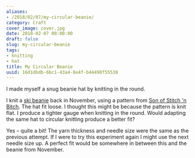 ```yaml
---
aliases:
- /2018/02/07/my-circular-beanie/
category: Craft
cover_image: cover.jpg
date: 2018-02-07 00:00:00
draft: false
slug: my-circular-beanie
tags:
- knitting
- hat
title: My Circular Beanie
uuid: 16d1dbdb-6bc1-43a4-8e4f-b44498f55538
---
```


I made myself a snug beanie hat by knitting in the round.
<!--more-->

I knit a [ski beanie][] back in November, using a pattern from [Son of Stitch 'n Bitch][]. The hat fit loose.
I thought this might be because the pattern is knit flat. I produce a tighter gauge when knitting in the
round. Would adapting the same hat to circular knitting produce a better fit?

Yes – quite a bit! The yarn thickness and needle size were the same as the previous attempt. If I were to try
this experiment again I might use the next needle size up. A perfect fit would be somewhere in between this
and the beanie from November.

[ski beanie]: /post/2017/11/my-ski-beanie
[Son of Stitch 'n Bitch]: https://www.goodreads.com/book/show/170305.Son_of_Stitch_n_Bitch